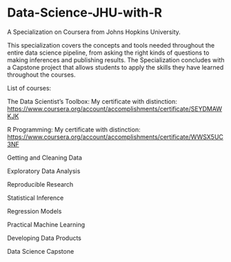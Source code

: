 Data-Science-JHU-with-R
===================

A Specialization on Coursera from Johns Hopkins University.

This specialization covers the concepts and tools needed throughout the entire data science pipeline, from asking the right kinds of questions to making inferences and publishing results. The Specialization concludes with a Capstone project that allows students to apply the skills they have learned throughout the courses.


List of courses:

The Data Scientist’s Toolbox: My certificate with distinction:
https://www.coursera.org/account/accomplishments/certificate/SEYDMAWKJK

R Programming: My certificate with distinction:
https://www.coursera.org/account/accomplishments/certificate/WWSX5UC3NF

Getting and Cleaning Data

Exploratory Data Analysis

Reproducible Research

Statistical Inference

Regression Models

Practical Machine Learning

Developing Data Products

Data Science Capstone
